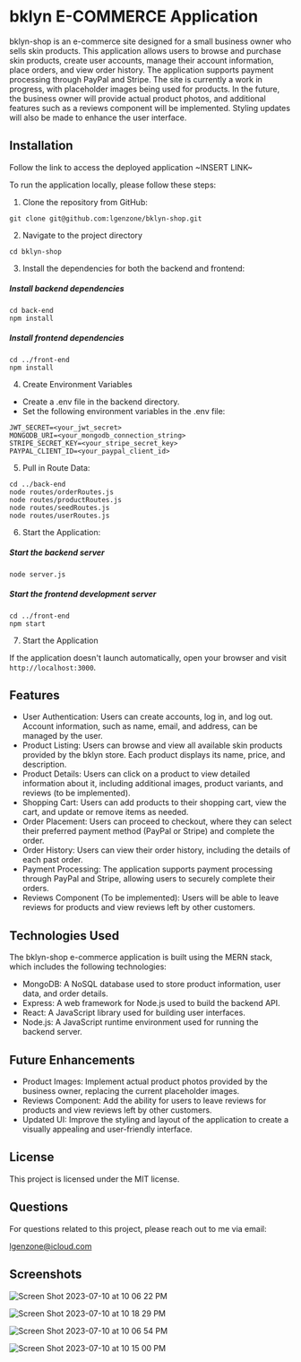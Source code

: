 # bklyn E-COMMERCE Application

bklyn-shop is an e-commerce site designed for a small business owner who sells skin products. This application allows users to browse and purchase skin products, create user accounts, manage their account information, place orders, and view order history. The application supports payment processing through PayPal and Stripe. The site is currently a work in progress, with placeholder images being used for products. In the future, the business owner will provide actual product photos, and additional features such as a reviews component will be implemented. Styling updates will also be made to enhance the user interface.

## Installation 

Follow the link to access the deployed application ~INSERT LINK~

To run the application locally, please follow these steps:

1. Clone the repository from GitHub:
```
git clone git@github.com:lgenzone/bklyn-shop.git
```

2. Navigate to the project directory 
```
cd bklyn-shop
```

3. Install the dependencies for both the backend and frontend:

##### Install backend dependencies
```
cd back-end
npm install
```
##### Install frontend dependencies
```
cd ../front-end
npm install
```

4. Create Environment Variables 
* Create a .env file in the backend directory.
* Set the following environment variables in the .env file:
```
JWT_SECRET=<your_jwt_secret>
MONGODB_URI=<your_mongodb_connection_string>
STRIPE_SECRET_KEY=<your_stripe_secret_key>
PAYPAL_CLIENT_ID=<your_paypal_client_id>
```
5. Pull in Route Data:
```
cd ../back-end
node routes/orderRoutes.js
node routes/productRoutes.js
node routes/seedRoutes.js
node routes/userRoutes.js
```

6. Start the Application: 
##### Start the backend server
```
node server.js
```
##### Start the frontend development server
```
cd ../front-end
npm start
```
7. Start the Application 
 
If the application doesn't launch automatically, open your browser and visit `http://localhost:3000`.

## Features 

* User Authentication: Users can create accounts, log in, and log out. Account information, such as name, email, and address, can be managed by the user.
 * Product Listing: Users can browse and view all available skin products provided by the bklyn store. Each product displays its name, price, and description.
* Product Details: Users can click on a product to view detailed information about it, including additional images, product variants, and reviews (to be implemented).
* Shopping Cart: Users can add products to their shopping cart, view the cart, and update or remove items as needed.
* Order Placement: Users can proceed to checkout, where they can select their preferred payment method (PayPal or Stripe) and complete the order.
* Order History: Users can view their order history, including the details of each past order.
* Payment Processing: The application supports payment processing through PayPal and Stripe, allowing users to securely complete their orders.
* Reviews Component (To be implemented): Users will be able to leave reviews for products and view reviews left by other customers.

## Technologies Used 

The bklyn-shop e-commerce application is built using the MERN stack, which includes the following technologies:

* MongoDB: A NoSQL database used to store product information, user data, and order details.
* Express: A web framework for Node.js used to build the backend API.
* React: A JavaScript library used for building user interfaces.
* Node.js: A JavaScript runtime environment used for running the backend server.

## Future Enhancements

* Product Images: Implement actual product photos provided by the business owner, replacing the current placeholder images.
* Reviews Component: Add the ability for users to leave reviews for products and view reviews left by other customers.
* Updated UI: Improve the styling and layout of the application to create a visually appealing and user-friendly interface.

## License 

This project is licensed under the MIT license.

## Questions 

For questions related to this project, please reach out to me via email:

lgenzone@icloud.com

## Screenshots
![Screen Shot 2023-07-10 at 10 06 22 PM](https://github.com/lgenzone/bklyn-shop/assets/113480175/b59e314d-02b4-4149-86a5-8dd7a1cef0aa)

![Screen Shot 2023-07-10 at 10 18 29 PM](https://github.com/lgenzone/bklyn-shop/assets/113480175/1971b58c-0278-45f4-9195-9c1b0b848a61)


![Screen Shot 2023-07-10 at 10 06 54 PM](https://github.com/lgenzone/bklyn-shop/assets/113480175/2cb078de-a6dc-45c0-9afd-4503e5da752f)

![Screen Shot 2023-07-10 at 10 15 00 PM](https://github.com/lgenzone/bklyn-shop/assets/113480175/5fd88cdf-5a97-46f2-b272-6d00a46b467c)

